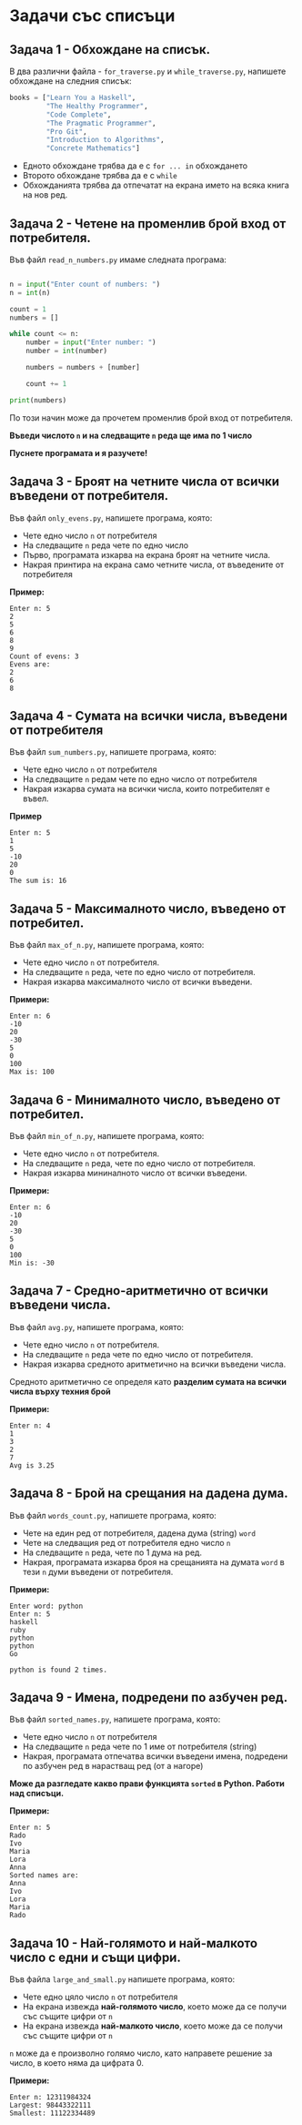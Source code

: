 # Задачи със списъци

## Задача 1 - Обхождане на списък.

В два различни файла - `for_traverse.py` и `while_traverse.py`, напишете обхождане на следния списък:

```python
books = ["Learn You a Haskell", 
         "The Healthy Programmer",
         "Code Complete",
         "The Pragmatic Programmer",
         "Pro Git",
         "Introduction to Algorithms",
         "Concrete Mathematics"]
```

* Едното обхождане трябва да е с `for ... in` обхождането
* Второто обхождане трябва да е с `while`
* Обхожданията трябва да отпечатат на екрана името на всяка книга на нов ред.

## Задача 2 - Четене на променлив брой вход от потребителя.

Във файл `read_n_numbers.py` имаме следната програма:

```python

n = input("Enter count of numbers: ")
n = int(n)

count = 1
numbers = []

while count <= n:
    number = input("Enter number: ")
    number = int(number)

    numbers = numbers + [number]

    count += 1

print(numbers)
```

По този начин може да прочетем променлив брой вход от потребителя.

**Въведи числото `n` и на следващите `n` реда ще има по 1 число**

**Пуснете програмата и я разучете!**

## Задача 3 - Броят на четните числа от всички въведени от потребителя.

Във файл `only_evens.py`, напишете програма, която:

* Чете едно число `n` от потребителя
* На следващите `n` реда чете по едно число
* Първо, програмата изкарва на екрана броят на четните числа.
* Накрая принтира на екрана само четните числа, от въведените от потребителя

**Пример:**

```
Enter n: 5
2
5
6
8
9
Count of evens: 3
Evens are:
2
6
8
```

## Задача 4 - Сумата на всички числа, въведени от потребителя

Във файл `sum_numbers.py`, напишете програма, която:

* Чете едно число `n` от потребителя
* На следващите `n` редам чете по едно число от потребителя
* Накрая изкарва сумата на всички числа, които потребителят е въвел.

**Пример**

```
Enter n: 5
1
5
-10
20
0
The sum is: 16
```

## Задача 5 - Максималното число, въведено от потребител.

Във файл `max_of_n.py`, напишете програма, която:

* Чете едно число `n` от потребителя.
* На следващите `n` реда, чете по едно число от потребителя.
* Накрая изкарва максималното число от всички въведени.

**Примери:**

```
Enter n: 6
-10
20
-30
5
0
100
Max is: 100
```

## Задача 6 - Минималното число, въведено от потребител.

Във файл `min_of_n.py`, напишете програма, която:

* Чете едно число `n` от потребителя.
* На следващите `n` реда, чете по едно число от потребителя.
* Накрая изкарва мининалното число от всички въведени.

**Примери:**

```
Enter n: 6
-10
20
-30
5
0
100
Min is: -30
```

## Задача 7 - Средно-аритметично от всички въведени числа.

Във файл `avg.py`, напишете програма, която:

* Чете едно число `n` от потребителя.
* На следващите `n` реда чете по едно число от потребителя.
* Накрая изкарва средното аритметично на всички въведени числа.

Средното аритметично се определя като **разделим сумата на всички числа върху техния брой**

**Примери:**

```
Enter n: 4
1
3
2
7
Avg is 3.25
```

## Задача 8 - Брой на срещания на дадена дума.

Във файл `words_count.py`, напишете програма, която:

* Чете на един ред от потребителя, дадена дума (string) `word`
* Чете на следващия ред от потребителя едно число `n`
* На следващите `n` реда, чете по 1 дума на ред.
* Накрая, програмата изкарва броя на срещанията на думата `word` в тези `n` думи въведени от потребителя.

**Примери:**

```
Enter word: python
Enter n: 5
haskell
ruby
python
python
Go

python is found 2 times.
```

## Задача 9 - Имена, подредени по азбучен ред.

Във файл `sorted_names.py`, напишете програма, която:

* Чете едно число `n` от потребителя
* На следващите `n` реда чете по 1 име от потребителя (string)
* Накрая, програмата отпечатва всички въведени имена, подредени по азбучен ред в нарастващ ред (от a нагоре)

**Може да разгледате какво прави функцията `sorted` в Python. Работи над списъци.**

**Примери:**

```
Enter n: 5
Rado
Ivo
Maria
Lora
Anna
Sorted names are:
Anna
Ivo
Lora
Maria
Rado
```

## Задача 10 - Най-голямото и най-малкото число с едни и същи цифри.

Във файла `large_and_small.py` напишете програма, която:

* Чете едно цяло число `n` от потребителя
* На екрана извежда **най-голямото число**, което може да се получи със същите цифри от `n`
* На екрана извежда **най-малкото число**, което може да се получи със същите цифри от `n`

`n` може да е произволно голямо число, като направете решение за число, в което няма да цифрата 0.

**Примери:**

```
Enter n: 12311984324
Largest: 98443322111
Smallest: 11122334489

